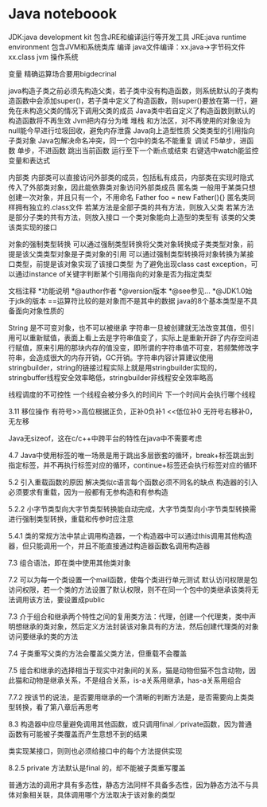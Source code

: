 # Java noteboook

JDK:java development kit 包含JRE和编译运行等开发工具
JRE:java runtime environment 包含JVM和系统类库
编译
java文件编译：xx.java->字节码文件xx.class  jvm   操作系统

变量
精确运算场合要用bigdecrinal

java构造子类之前必须先构造父类，若子类中没有构造函数，则系统默认的子类构造函数中会添加super()，若子类中定义了构造函数，则super()要放在第一行，避免在未构造父类的情况下调用父类的成员
Java类中若自定义了构造函数则默认的构造函数将不再生效
Jvm把内存分为堆 堆栈 和方法区，对不再使用的对象设为null能今早进行垃圾回收，避免内存泄露
Java向上造型性质
父类类型的引用指向子类对象
Java包解决命名冲突，同一个包中的类名不能重复
调试
F5单步，进函数
单步，不进函数
跳出当前函数
运行至下一个断点或结束
右键选中watch能监控变量和表达式

内部类
内部类可以直接访问外部类的成员，包括私有成员，内部类在实现时隐式传入了外部类对象，因此能依靠类对象访问外部类成员
匿名类
一般用于某类只想创建一次对象，并且只有一个，不用命名
Father foo = new Father(){}
匿名类同样拥有独立的.class文件
若某方法是全部子类的共有方法，则放入父类
若某方法是部分子类的共有方法，则放入接口
一个类对象能向上造型的类型有
该类的父类
该类实现的接口

对象的强制类型转换
可以通过强制类型转换将父类对象转换成子类类型对象，前提是该父类类型对象是子类对象的引用
可以通过强制类型转换将对象转换为某接口类型，前提是该对象实现了该接口类型
为了避免出现class cast exception，可以通过instance of关键字判断某个引用指向的对象是否为指定类型

文档注释
*功能说明
*@author作者
*@version版本
*@see参见...
*@JDK1.0始于jdk的版本
==运算符比较的是对象而不是其中的数据
java的8个基本类型是不具备面向对象性质的

String
是不可变对象，也不可以被继承
字符串一旦被创建就无法改变其值，但引用可以重新赋值，表面上看上去是字符串值变了，实际上是重新开辟了内存空间进行赋值，原来引用的那块内存的值没变，即所谓的字符串值不可变，若频繁修改字符串，会造成很大的内存开销，GC开销。字符串内容计算建议使用stringbuilder，string的链接过程实际上就是用stringbuilder实现的，stringbuffer线程安全效率略低，stringbuilder非线程安全效率略高

线程调度的不可控性
一个线程会被分多久的时间片
下一个时间片会执行哪个线程

3.11
移位操作
有符号>>高位根据正负，正补0负补1
<<低位补0
无符号右移补0，无左移

Java无sizeof，这在c/c++中跨平台的特性在java中不需要考虑

4.7
Java中使用标签的唯一场景是用于跳出多层嵌套的循环，break+标签跳出到指定标签，并不再执行标签对应的循环，continue+标签还会执行标签对应的循环

5.2
引入重载函数的原因
解决类似c语言每个函数必须不同名的缺点
构造器的引入必须要求有重载，因为一般都有无参构造和有参构造

5.2.2
小字节类型向大字节类型转换能自动完成，大字节类型向小字节类型转换需进行强制类型转换，重载和传参时应注意

5.4.1
类的常规方法中禁止调用构造器，一个构造器中可以通过this调用其他构造器，但只能调用一个，并且不能直接通过构造器函数名调用构造器

7.3
组合语法，即在类中使用其他类对象

7.2
可以为每一个类设置一个mail函数，使每个类进行单元测试
默认访问权限是包访问权限，若一个类的方法设置了默认权限，则不在同一个包中的类继承该类将无法调用该方法，要设置成public

7.3
介于组合和继承两个特性之间的复用类方法：代理，创建一个代理类，类中声明想继承的类对象，然后定义方法封装该对象具有的方法，然后创建代理类的对象访问要继承的类的方法

7.4
子类重写父类的方法会覆盖父类方法，但重载不会覆盖

7.5
组合和继承的选择相当于现实中对象间的关系，猫是动物但猫不包含动物，因此猫和动物是继承关系，不是组合关系，is-a关系用继承，has-a关系用组合

7.7.2
按该节的说法，是否要用继承的一个清晰的判断方法是，是否需要向上类类型转换，看了第八章后再思考

8.3
构造器中应尽量避免调用其他函数，或只调用final／private函数，因为普通函数有可能被子类覆盖而产生意想不到的结果

类实现某接口，则则也必须给接口中的每个方法提供实现

8.2.5
private 方法默认是final 的，却不能被子类重写覆盖

普通方法的调用才具有多态性，静态方法同样不具备多态性，因为静态方法不与具体对象相关联，具体调用哪个方法取决于该对象的类型
